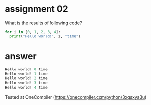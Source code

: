 # assignment 02
What is the results of following code?
```python
for i in [0, 1, 2, 3, 4]:
  print("Hello world!", i, "time")
```
# answer
```python
Hello world! 0 time
Hello world! 1 time
Hello world! 2 time
Hello world! 3 time
Hello world! 4 time
```
Tested at OneCompiler (https://onecompiler.com/python/3xqsxya3u)
